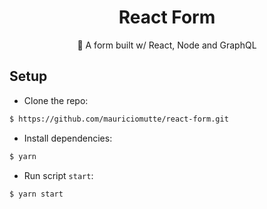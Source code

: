 <h1 align="center">React Form</h1>
<p align="center">📩 A form built w/ React, Node and GraphQL</p>

## Setup

- Clone the repo:

```bash
$ https://github.com/mauriciomutte/react-form.git
```

- Install dependencies:

```bash
$ yarn
```

- Run script `start`:

```bash
$ yarn start
```
